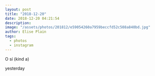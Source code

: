 ```yaml
---
layout: post
title: "2018-12-20"
date: 2018-12-20 04:21:54
description: 
image: "/assets/photos/201812/e59054260a7959beccfd52c508a840bd.jpg"
author: Elise Plain
tags: 
  - photos
  - instagram
---
```


O sí (kind a)
<p></p>
yesterday